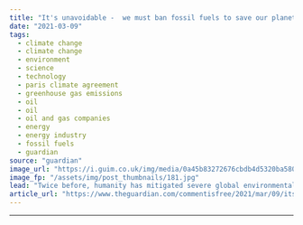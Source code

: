 ```yaml
---
title: "It's unavoidable -  we must ban fossil fuels to save our planet. Here's how we do it | Roland Geyer"
date: "2021-03-09"
tags: 
  - climate change
  - climate change
  - environment
  - science
  - technology
  - paris climate agreement
  - greenhouse gas emissions
  - oil
  - oil
  - oil and gas companies
  - energy
  - energy industry
  - fossil fuels
  - guardian
source: "guardian"
image_url: "https://i.guim.co.uk/img/media/0a45b83272676cbdb4d5320ba580106e6af4fa15/0_11_3500_2101/master/3500.jpg?width=460&quality=85&auto=format&fit=max&s=4901843e56f3d171b14245fb11330576"
image_fp: "/assets/img/post_thumbnails/181.jpg"
lead: "Twice before, humanity has mitigated severe global environmental threats. In both cases we did this not with ‘cap and trade’ systems, taxes, or offsets, but with bansTime is running out to meet the goals of the Paris Agreement and avoid catastrophic ..."
article_url: "https://www.theguardian.com/commentisfree/2021/mar/09/its-unavoidable-we-must-ban-fossil-fuels-to-save-our-planet-heres-how-we-do-it"
---
```


---
